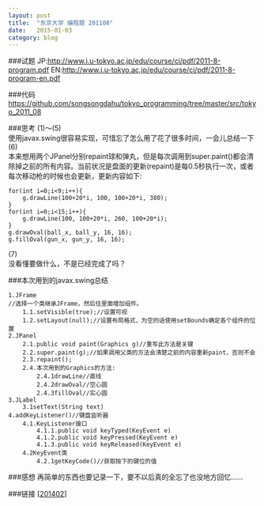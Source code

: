 ```yaml
---
layout: post
title:  "东京大学 编程题 201108"
date:   2015-01-03
category: blog
---
```

###试题
JP:http://www.i.u-tokyo.ac.jp/edu/course/ci/pdf/2011-8-program.pdf
EN:http://www.i.u-tokyo.ac.jp/edu/course/ci/pdf/2011-8-program-en.pdf

###代码
https://github.com/songsongdahu/tokyo_programming/tree/master/src/tokyo_2011_08

###思考
(1)～(5)<br>
使用javax.swing很容易实现，可惜忘了怎么用了花了很多时间，一会儿总结一下<br>
(6)<br>
本来想用两个JPanel分别repaint球和弹丸，但是每次调用到super.paint()都会清除掉之前的所有内容。当前状况是盘面的更新(repaint)是每0.5秒执行一次，或者每次移动枪的时候也会更新，更新内容如下:
<pre><code>for(int i=0;i<9;i++){
	g.drawLine(100+20*i, 100, 100+20*i, 380);
}
for(int i=0;i<15;i++){
	g.drawLine(100, 100+20*i, 260, 100+20*i);
}
g.drawOval(ball_x, ball_y, 16, 16);
g.fillOval(gun_x, gun_y, 16, 16);
</code></pre>
(7)<br>
没看懂要做什么，不是已经完成了吗？<br>

###本次用到的javax.swing总结
<pre><code>1.JFrame
//选择一个类继承JFrame，然后往里面增加组件。
	1.1.setVisible(true);//设置可视
	1.2.setLayout(null);//设置布局格式，为空的话使用setBounds确定各个组件的位置
2.JPanel
	2.1.public void paint(Graphics g)//重写此方法是关键
	2.2.super.paint(g);//如果调用父类的方法会清楚之前的内容重新paint，否则不会
	2.3.repaint();
	2.4.本次用到的Graphics的方法:
		2.4.1drawLine//直线
		2.4.2drawOval//空心圆
		2.4.3fillOval//实心圆
3.JLabel
	3.1setText(String text)
4.addKeyListener()//键盘监听器
	4.1.KeyListener接口
		4.1.1.public void keyTyped(KeyEvent e)
		4.1.2.public void keyPressed(KeyEvent e)
		4.1.3.public void keyReleased(KeyEvent e)
	4.2KeyEvent类
		4.2.1getKeyCode()//获取按下的键位的值
</code></pre>

###感想
再简单的东西也要记录一下，要不以后真的全忘了也没地方回忆……

###链接
[<a href="http://songsongdahu.github.io/2015/01/tokyo-2014-02/">201402</a>]